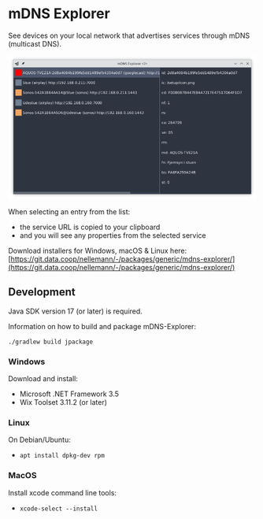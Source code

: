 # mDNS Explorer

See devices on your local network that advertises services through mDNS (multicast DNS).

![mDNS-Explorer](doc/mDNS-Explorer.png)

When selecting an entry from the list:
- the service URL is copied to your clipboard
- and you will see any properties from the selected service

Download installers for Windows, macOS & Linux here: [https://git.data.coop/nellemann/-/packages/generic/mdns-explorer/](https://git.data.coop/nellemann/-/packages/generic/mdns-explorer/)


## Development

Java SDK version 17 (or later) is required.

Information on how to build and package mDNS-Explorer:

```shell
./gradlew build jpackage
```

### Windows

Download and install:

- Microsoft .NET Framework 3.5
- Wix Toolset 3.11.2 (or later)


### Linux

On Debian/Ubuntu:

- ```apt install dpkg-dev rpm```


### MacOS

Install xcode command line tools:

- ```xcode-select --install```

